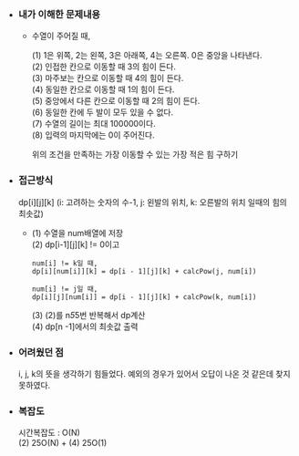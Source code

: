 - ### 내가 이해한 문제내용  
  - 수열이 주어질 때,  
     
    (1) 1은 위쪽, 2는 왼쪽, 3은 아래쪽, 4는 오른쪽. 0은 중앙을 나타낸다.  
    (2) 인접한 칸으로 이동할 때 3의 힘이 든다.  
    (3) 마주보는 칸으로 이동할 때 4의 힘이 든다.  
    (4) 동일한 칸으로 이동할 때 1의 힘이 든다.  
    (5) 중앙에서 다른 칸으로 이동할 때 2의 힘이 든다.  
    (6) 동일한 칸에 두 발이 모두 있을 수 없다.  
    (7) 수열의 길이는 최대 100000이다.  
    (8) 입력의 마지막에는 0이 주어진다.  
    
    위의 조건을 만족하는 가장 이동할 수 있는 가장 적은 힘 구하기  
    
- ### 접근방식  
  dp[i][j][k] (i: 고려하는 숫자의 수-1, j: 왼발의 위치, k: 오른발의 위치 일때의 힘의 최솟값)
  - (1) 수열을 num배열에 저장  
    (2) dp[i-1][j][k] != 0이고  
            
        num[i] != k일 때,    
        dp[i][num[i]][k] = dp[i - 1][j][k] + calcPow(j, num[i])  
          
        num[i] != j일 때,  
        dp[i][j][num[i]] = dp[i - 1][j][k] + calcPow(k, num[i])
        
    (3) (2)를 n*5*5번 반복해서 dp계산  
    (4) dp[n -1]에서의 최솟값 출력  
    
- ### 어려웠던 점  
  i, j, k의 뜻을 생각하기 힘들었다. 
  예외의 경우가 있어서 오답이 나온 것 같은데 찾지 못하였다.  
  
- ### 복잡도  
  시간복잡도 : O(N)  
  (2) 25O(N) + (4) 25O(1)  
  
